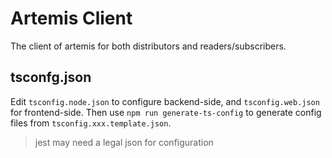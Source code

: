 # Artemis Client

The client of artemis for both distributors and readers/subscribers.

## tsconfg.json

Edit `tsconfig.node.json` to configure backend-side, and `tsconfig.web.json` for frontend-side. Then use `npm run generate-ts-config` to generate config files from `tsconfig.xxx.template.json`.

> jest may need a legal json for configuration